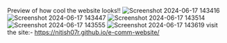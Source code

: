 Preview of how cool the website looks!!
![Screenshot 2024-06-17 143416](https://github.com/nitish07r/e-comm-website/assets/135323641/94426fa1-78a9-479f-a441-fbc8a64a1622)
![Screenshot 2024-06-17 143447](https://github.com/nitish07r/e-comm-website/assets/135323641/6e567e10-78c5-4102-a8b7-dd61494f3077)
![Screenshot 2024-06-17 143514](https://github.com/nitish07r/e-comm-website/assets/135323641/6d97532c-d501-4c93-a76c-7a059b27e167)
![Screenshot 2024-06-17 143555](https://github.com/nitish07r/e-comm-website/assets/135323641/e0a31163-9e74-49aa-94cb-6b69310822f6)
![Screenshot 2024-06-17 143619](https://github.com/nitish07r/e-comm-website/assets/135323641/1d375e8b-a07a-4f22-b09f-fc301c7a96d9)
visit the site:-    https://nitish07r.github.io/e-comm-website/
